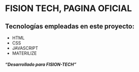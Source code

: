 # FISION TECH, PAGINA OFICIAL
## Tecnologías empleadas en este proyecto:
* HTML
* CSS
* JAVASCRIPT
* MATERILIZE

##### “Desarrollado para FISION-TECH”  
